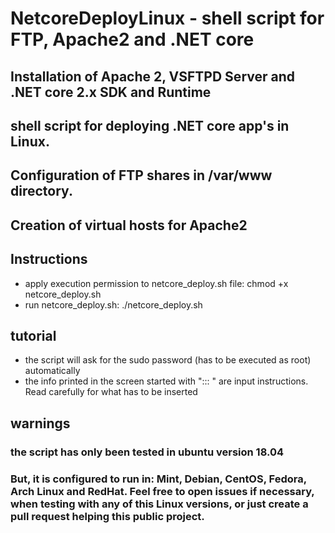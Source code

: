 # NetcoreDeployLinux - shell script for FTP, Apache2 and .NET core
## Installation of Apache 2, VSFTPD Server and .NET core 2.x SDK and Runtime
## shell script for deploying .NET core app's in Linux. 
## Configuration of FTP shares in /var/www directory.
## Creation of virtual hosts for Apache2

## Instructions

- apply execution permission to netcore_deploy.sh file: chmod +x netcore_deploy.sh
- run netcore_deploy.sh: ./netcore_deploy.sh

## tutorial

- the script will ask for the sudo password (has to be executed as root) automatically
- the info printed in the screen started with "::: " are input instructions. Read carefully for what has to be inserted

## warnings

### the script has only been tested in ubuntu version 18.04
### But, it is configured to run in: Mint, Debian, CentOS, Fedora, Arch Linux and RedHat. Feel free to open issues if necessary, when testing with any of this Linux versions, or just create a pull request helping this public project.
